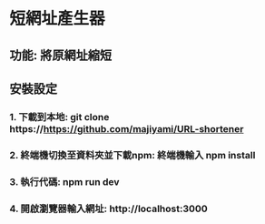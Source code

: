 # 短網址產生器

## 功能: 將原網址縮短
## 安裝設定
### 1. 下載到本地: git clone https://https://github.com/majiyami/URL-shortener
### 2. 終端機切換至資料夾並下載npm: 終端機輸入 npm install
### 3. 執行代碼: npm run dev
### 4. 開啟瀏覽器輸入網址: http://localhost:3000

